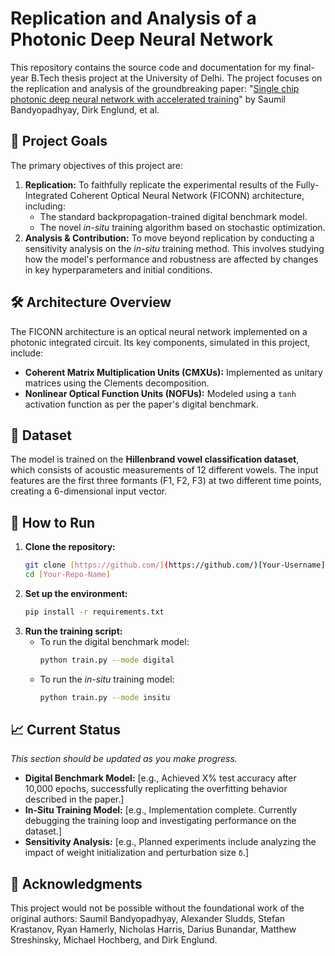 # Replication and Analysis of a Photonic Deep Neural Network

This repository contains the source code and documentation for my final-year B.Tech thesis project at the University of Delhi. The project focuses on the replication and analysis of the groundbreaking paper: "[Single chip photonic deep neural network with accelerated training](https://arxiv.org/abs/2208.01623)" by Saumil Bandyopadhyay, Dirk Englund, et al.

## 🎯 Project Goals

The primary objectives of this project are:
1.  **Replication:** To faithfully replicate the experimental results of the Fully-Integrated Coherent Optical Neural Network (FICONN) architecture, including:
    * The standard backpropagation-trained digital benchmark model.
    * The novel *in-situ* training algorithm based on stochastic optimization.
2.  **Analysis & Contribution:** To move beyond replication by conducting a sensitivity analysis on the *in-situ* training method. This involves studying how the model's performance and robustness are affected by changes in key hyperparameters and initial conditions.

## 🛠️ Architecture Overview

The FICONN architecture is an optical neural network implemented on a photonic integrated circuit. Its key components, simulated in this project, include:
* **Coherent Matrix Multiplication Units (CMXUs):** Implemented as unitary matrices using the Clements decomposition.
* **Nonlinear Optical Function Units (NOFUs):** Modeled using a `tanh` activation function as per the paper's digital benchmark.

## 💾 Dataset

The model is trained on the **Hillenbrand vowel classification dataset**, which consists of acoustic measurements of 12 different vowels. The input features are the first three formants (F1, F2, F3) at two different time points, creating a 6-dimensional input vector.

## 🚀 How to Run

1.  **Clone the repository:**
    ```bash
    git clone [https://github.com/](https://github.com/)[Your-Username]/[Your-Repo-Name].git
    cd [Your-Repo-Name]
    ```
2.  **Set up the environment:**
    ```bash
    pip install -r requirements.txt
    ```
3.  **Run the training script:**
    * To run the digital benchmark model:
        ```bash
        python train.py --mode digital
        ```
    * To run the *in-situ* training model:
        ```bash
        python train.py --mode insitu
        ```

## 📈 Current Status

*This section should be updated as you make progress.*
* **Digital Benchmark Model:** [e.g., Achieved X% test accuracy after 10,000 epochs, successfully replicating the overfitting behavior described in the paper.]
* **In-Situ Training Model:** [e.g., Implementation complete. Currently debugging the training loop and investigating performance on the dataset.]
* **Sensitivity Analysis:** [e.g., Planned experiments include analyzing the impact of weight initialization and perturbation size `δ`.]

## 🙏 Acknowledgments

This project would not be possible without the foundational work of the original authors: Saumil Bandyopadhyay, Alexander Sludds, Stefan Krastanov, Ryan Hamerly, Nicholas Harris, Darius Bunandar, Matthew Streshinsky, Michael Hochberg, and Dirk Englund.
